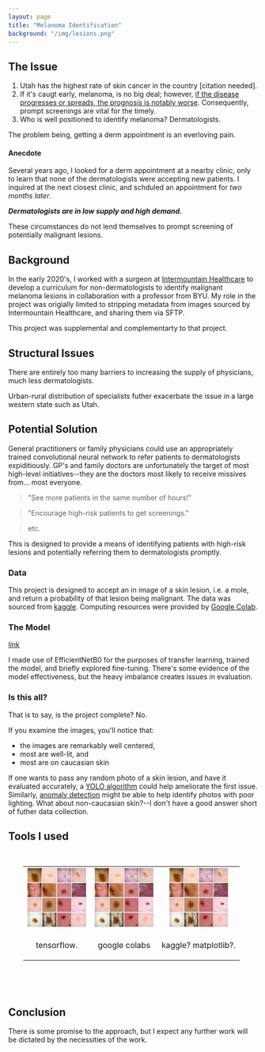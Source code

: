 ```yaml
---
layout: page
title: "Melanoma Identification"
background: "/img/lesions.png"
---
```



## The Issue

1. Utah has the highest rate of skin cancer in the country [citation needed].
2. If it's caugt early, melanoma, is no big deal; however, [if the disease progresses or spreads, the prognosis is notably worse](https://www.aad.org/media/stats-skin-cancer#:~:text=The%20five%2Dyear%20survival%20rate,the%20lymph%20nodes%20is%2099%25.&text=The%20five%2Dyear%20survival%20rate%20for%20melanoma%20that%20spreads%20to,and%20other%20organs%20is%2030%25.).  Consequently, prompt screenings are vital for the timely.
3.  Who is well positioned to identify melanoma?  Dermatologists.

The problem being, getting a derm appointment is an everloving pain.

#### Anecdote
Several years ago, I looked for a derm appointment at a nearby clinic, only to learn that none of the dermatologists were accepting new patients.  I inquired at the next closest clinic, and schduled an appointment for *two months later*.

***Dermatologists are in low supply and high demand.***

These circumstances do not lend themselves to prompt screening of potentially malignant lesions.

## Background

In the early 2020's, I worked with a surgeon at [Intermountain Healthcare](https://intermountainhealthcare.org/) to develop a curriculum for non-dermatologists to identify malignant melanoma lesions in collaboration with a professor from BYU.  My role in the project was origially limited to stripping metadata from images sourced by Intermountain Healthcare, and sharing them via SFTP.

This project was supplemental and complementarty to that project.

## Structural Issues
There are entirely too many barriers to increasing the supply of physicians, much less dermatologists.

Urban-rural distribution of specialists futher exacerbate the issue in a large western state such as Utah.

## Potential Solution
General practitioners or family physicians could use an appropriately trained convolutional neural network to refer patients to dermatologists expiditiously.  GP's and family doctors are unfortunately the target of most high-level initiatives--they are the doctors most likely to receive missives from... most everyone.

> "See more patients in the same number of hours!"

> "Encourage high-risk patients to get screenings."

> etc.

This is designed to provide a means of identifying patients with high-risk lesions and potentially referring them to dermatologists promptly.

### Data
This project is designed to accept an in image of a skin lesion, i.e. a mole, and return a probability of that lesion being malignant.
The data was sourced from [kaggle](https://www.kaggle.com/competitions/siim-isic-melanoma-classification/overview).
Computing resources were provided by [Google Colab](https://colab.research.google.com/).

### The Model

[link](https://snyderjo.github.io/documents/Kaggle_Melanoma_CNN.html)

I made use of EfficientNetB0 for the purposes of transfer learning, trained the model, and briefly explored fine-tuning.  There's some evidence of the model effectiveness, but the heavy imbalance creates issues in evaluation.


### Is this all?

That is to say, is the project complete?
No.

If you examine the images, you'll notice that:
* the images are remarkably well centered,
* most are well-lit, and
* most are on caucasian skin

If one wants to pass any random photo of a skin lesion, and have it evaluated accurately, a [YOLO algorithm](https://en.wikipedia.org/wiki/YOLO_(algorithm)) could help ameliorate the first issue.  Similarly, [anomaly detection](https://en.wikipedia.org/wiki/Anomaly_detection) might be able to help identify photos with poor lighting.  What about non-caucasian skin?--I don't have a good answer short of futher data collection.


## Tools I used

<table style="padding:30px;font-size:16px;">
<tr>
    <td align="center">
        <div>
            <img src="img/lesions.png" alt="1" height="120px" width="120px">
        </div>
    </td>
    <td  align="center">
        <div>
            <img src="img/lesions.png" alt="2" height="120px" width="120px">
        </div>
    </td>
    <td  align="center">
        <div>
            <img src="img/lesions.png" alt="3" height="120px" width="120px">
        </div>
    </td>
</tr>
<tr>
    <td>
        <div>
            <p style="text-align:center">tensorflow.</p>
        </div>
    </td>
    <td >
        <div>
            <p style="text-align:center">google colabs</p>
        </div>
    </td>
    <td >
        <div>
            <p style="text-align:center">kaggle? matplotlib?</a>.</p>
        </div>
    </td>
</tr>
</table>

<br>


## Conclusion
There is some promise to the approach, but I expect any further work will be dictated by the necessities of the work.
